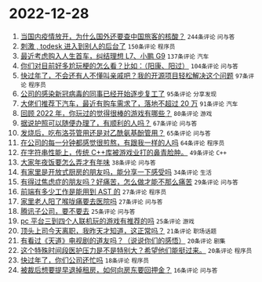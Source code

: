 # 2022-12-28

1. [当国内疫情放开，为什么国外还要查中国旅客的核酸？](https://www.v2ex.com/t/905104) `244条评论` `问与答`
1. [刺激 , todesk 进入到别人的后台了](https://www.v2ex.com/t/905159) `150条评论` `程序员`
1. [最近考虑购入人生首车，纠结理想 L7、小鹏 G9](https://www.v2ex.com/t/905068) `137条评论` `汽车`
1. [你们对目前好多尬玩梗的怎么看？比如：（阳康、阳过）](https://www.v2ex.com/t/905086) `104条评论` `问与答`
1. [快过年了，不会还有人不懂叫亲戚吧？我的开源项目轻松解决这个问题](https://www.v2ex.com/t/905121) `97条评论` `程序员`
1. [公司的感染新冠病毒的同事已经开始逐步复工了](https://www.v2ex.com/t/905108) `95条评论` `分享发现`
1. [大佬们推荐下汽车，最近有购车需求了，落地不超过 20 万](https://www.v2ex.com/t/905100) `91条评论` `汽车`
1. [回顾 2022 年，你玩过的觉得很棒的游戏有哪些？](https://www.v2ex.com/t/905169) `80条评论` `游戏`
1. [据说护照可以随便办理了，有顺利的人吗？](https://www.v2ex.com/t/905063) `67条评论` `问与答`
1. [发烧后，吃布洛芬管用还是对乙酰氨基酚管用？](https://www.v2ex.com/t/905082) `65条评论` `问与答`
1. [在公司的每一分钟都感觉很煎熬，有跟我一样的人吗](https://www.v2ex.com/t/905208) `64条评论` `程序员`
1. [在字符串性能上，传统 C++库被游戏业打的鼻青脸肿。](https://www.v2ex.com/t/905072) `49条评论` `C++`
1. [大家年夜饭要怎么弄才有年味](https://www.v2ex.com/t/905178) `38条评论` `问与答`
1. [有家里是开放式厨房的朋友吗，能分享一下感受吗](https://www.v2ex.com/t/905213) `34条评论` `生活`
1. [有得过焦虑症的朋友吗？好痛苦，怎么做才能不那么痛苦](https://www.v2ex.com/t/905136) `29条评论` `问与答`
1. [前端有多少工作是能用到 AST 的](https://www.v2ex.com/t/905062) `27条评论` `程序员`
1. [家里老人阳了喉咙痛要去医院吗](https://www.v2ex.com/t/905059) `27条评论` `问与答`
1. [腾讯子公司，要不要去](https://www.v2ex.com/t/905168) `25条评论` `问与答`
1. [pc 平台三到四个人联机玩的游戏有推荐的吗](https://www.v2ex.com/t/905157) `25条评论` `游戏`
1. [顶头上司今天离职，我昨天才知道，这正常吗？](https://www.v2ex.com/t/905118) `21条评论` `职场话题`
1. [有看过《天道》电视剧的道友吗？（说说你们的感悟）](https://www.v2ex.com/t/905098) `20条评论` `剧集`
1. [这个特殊时间段医护压力是不是特别大？希望他们能挺过来。](https://www.v2ex.com/t/905089) `20条评论` `程序员`
1. [快过年了，你们公司还忙吗](https://www.v2ex.com/t/905144) `18条评论` `程序员`
1. [被裁后想要提早退掉租房，如何向房东要回押金？](https://www.v2ex.com/t/905235) `16条评论` `问与答`
